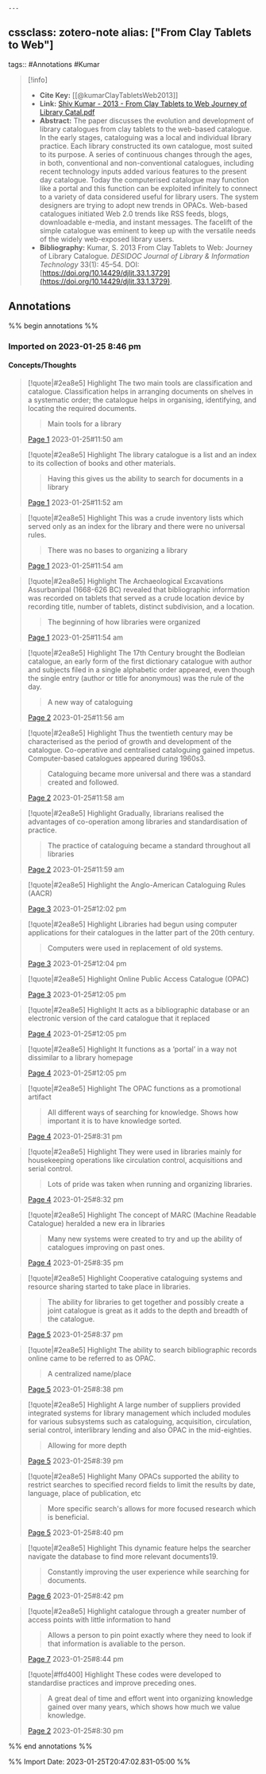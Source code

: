 	---
cssclass: zotero-note
alias: ["From Clay Tablets to Web"]
---
tags:: #Annotations #Kumar 
> [!info]
> - **Cite Key:** [[@kumarClayTabletsWeb2013]]
> - **Link:** [Shiv Kumar - 2013 - From Clay Tablets to Web Journey of Library Catal.pdf](file://C:\Users\micha\Zotero\storage\W2MZTBXF\Shiv%20Kumar%20-%202013%20-%20From%20Clay%20Tablets%20to%20Web%20Journey%20of%20Library%20Catal.pdf)
> - **Abstract:** The paper discusses the evolution and development of library catalogues from clay tablets to the web-based catalogue. In the early stages, cataloguing was a local and individual library practice. Each library constructed its own catalogue, most suited to its purpose. A series of continuous changes through the ages, in both, conventional and non-conventional catalogues, including recent technology inputs added various features to the present day catalogue. Today the computerised catalogue may function like a portal and this function can be exploited infinitely to connect to a variety of data considered useful for library users. The system designers are trying to adopt new trends in OPACs. Web-based catalogues initiated Web 2.0 trends like RSS feeds, blogs, downloadable e-media, and instant messages. The facelift of the simple catalogue was eminent to keep up with the versatile needs of the widely web-exposed library users.
> - **Bibliography:** Kumar, S. 2013 From Clay Tablets to Web: Journey of Library Catalogue. _DESIDOC Journal of Library & Information Technology_ 33(1): 45–54. DOI: [https://doi.org/10.14429/djlit.33.1.3729](https://doi.org/10.14429/djlit.33.1.3729).

## Annotations
%% begin annotations %%
### Imported on 2023-01-25 8:46 pm

#### Concepts/Thoughts

> [!quote|#2ea8e5] Highlight
> The two main tools are classification and catalogue. Classification helps in arranging documents on shelves in a systematic order; the catalogue helps in organising, identifying, and locating the required documents.
>
>> Main tools for a library
>
> [Page 1](zotero://open-pdf/library/items/W2MZTBXF?page=1) 2023-01-25#11:50 am

> [!quote|#2ea8e5] Highlight
> The library catalogue is a list and an index to its collection of books and other materials.
>
>> Having this gives us the ability to search for documents in a library
>
> [Page 1](zotero://open-pdf/library/items/W2MZTBXF?page=1) 2023-01-25#11:52 am

> [!quote|#2ea8e5] Highlight
> This was a crude inventory lists which served only as an index for the library and there were no universal rules.
>
>> There was no bases to organizing a library
>
> [Page 1](zotero://open-pdf/library/items/W2MZTBXF?page=1) 2023-01-25#11:54 am

> [!quote|#2ea8e5] Highlight
> The Archaeological Excavations Assurbanipal (1668-626 BC) revealed that bibliographic information was recorded on tablets that served as a crude location device by recording title, number of tablets, distinct subdivision, and a location.
>
>> The beginning of how libraries were organized
>
> [Page 1](zotero://open-pdf/library/items/W2MZTBXF?page=1) 2023-01-25#11:54 am

> [!quote|#2ea8e5] Highlight
> The 17th Century brought the Bodleian catalogue, an early form of the first dictionary catalogue with author and subjects filed in a single alphabetic order appeared, even though the single entry (author or title for anonymous) was the rule of the day.
>
>> A new way of cataloguing
>
> [Page 2](zotero://open-pdf/library/items/W2MZTBXF?page=2) 2023-01-25#11:56 am

> [!quote|#2ea8e5] Highlight
> Thus the twentieth century may be characterised as the period of growth and development of the catalogue. Co-operative and centralised cataloguing gained impetus. Computer-based catalogues appeared during 1960s3.
>
>> Cataloguing became more universal and there was a standard created and followed.
>
> [Page 2](zotero://open-pdf/library/items/W2MZTBXF?page=2) 2023-01-25#11:58 am

> [!quote|#2ea8e5] Highlight
> Gradually, librarians realised the advantages of co-operation among libraries and standardisation of practice.
>
>> The practice of cataloguing became a standard throughout all libraries
>
> [Page 2](zotero://open-pdf/library/items/W2MZTBXF?page=2) 2023-01-25#11:59 am

> [!quote|#2ea8e5] Highlight
> the Anglo-American Cataloguing Rules (AACR)
>
> [Page 3](zotero://open-pdf/library/items/W2MZTBXF?page=3) 2023-01-25#12:02 pm

> [!quote|#2ea8e5] Highlight
> Libraries had begun using computer applications for their catalogues in the latter part of the 20th century.
>
>> Computers were used in replacement of old systems.
>
> [Page 3](zotero://open-pdf/library/items/W2MZTBXF?page=3) 2023-01-25#12:04 pm

> [!quote|#2ea8e5] Highlight
> Online Public Access Catalogue (OPAC)
>
> [Page 3](zotero://open-pdf/library/items/W2MZTBXF?page=3) 2023-01-25#12:05 pm

> [!quote|#2ea8e5] Highlight
> It acts as a bibliographic database or an electronic version of the card catalogue that it replaced
>
> [Page 4](zotero://open-pdf/library/items/W2MZTBXF?page=4) 2023-01-25#12:05 pm

> [!quote|#2ea8e5] Highlight
> It functions as a ‘portal’ in a way not dissimilar to a library homepage
>
> [Page 4](zotero://open-pdf/library/items/W2MZTBXF?page=4) 2023-01-25#12:05 pm

> [!quote|#2ea8e5] Highlight
> The OPAC functions as a promotional artifact
>
>> All different ways of searching for knowledge. Shows how important it is to have knowledge sorted.
>
> [Page 4](zotero://open-pdf/library/items/W2MZTBXF?page=4) 2023-01-25#8:31 pm

> [!quote|#2ea8e5] Highlight
> They were used in libraries mainly for housekeeping operations like circulation control, acquisitions and serial control.
>
>> Lots of pride was taken when running and organizing libraries.
>
> [Page 4](zotero://open-pdf/library/items/W2MZTBXF?page=4) 2023-01-25#8:32 pm

> [!quote|#2ea8e5] Highlight
> The concept of MARC (Machine Readable Catalogue) heralded a new era in libraries
>
>> Many new systems were created to try and up the ability of catalogues improving on past ones.
>
> [Page 4](zotero://open-pdf/library/items/W2MZTBXF?page=4) 2023-01-25#8:35 pm

> [!quote|#2ea8e5] Highlight
> Cooperative cataloguing systems and resource sharing started to take place in libraries.
>
>> The ability for libraries to get together and possibly create a joint catalogue is great as it adds to the depth and breadth of the catalogue.
>
> [Page 5](zotero://open-pdf/library/items/W2MZTBXF?page=5) 2023-01-25#8:37 pm

> [!quote|#2ea8e5] Highlight
> The ability to search bibliographic records online came to be referred to as OPAC.
>
>> A centralized name/place
>
> [Page 5](zotero://open-pdf/library/items/W2MZTBXF?page=5) 2023-01-25#8:38 pm

> [!quote|#2ea8e5] Highlight
> A large number of suppliers provided integrated systems for library management which included modules for various subsystems such as cataloguing, acquisition, circulation, serial control, interlibrary lending and also OPAC in the mid-eighties.
>
>> Allowing for more depth
>
> [Page 5](zotero://open-pdf/library/items/W2MZTBXF?page=5) 2023-01-25#8:39 pm

> [!quote|#2ea8e5] Highlight
> Many OPACs supported the ability to restrict searches to specified record fields to limit the results by date, language, place of publication, etc
>
>> More specific search's allows for more focused research which is beneficial.
>
> [Page 5](zotero://open-pdf/library/items/W2MZTBXF?page=5) 2023-01-25#8:40 pm

> [!quote|#2ea8e5] Highlight
> This dynamic feature helps the searcher navigate the database to find more relevant documents19.
>
>> Constantly improving the user experience while searching for documents.
>
> [Page 6](zotero://open-pdf/library/items/W2MZTBXF?page=6) 2023-01-25#8:42 pm

> [!quote|#2ea8e5] Highlight
> catalogue through a greater number of access points with little information to hand
>
>> Allows a person to pin point exactly where they need to look if that information is avaliable to the person.
>
> [Page 7](zotero://open-pdf/library/items/W2MZTBXF?page=7) 2023-01-25#8:44 pm

> [!quote|#ffd400] Highlight
> These codes were developed to standardise practices and improve preceding ones.
>
>> A great deal of time and effort went into organizing knowledge gained over many years, which shows how much we value knowledge.
>
> [Page 2](zotero://open-pdf/library/items/W2MZTBXF?page=2) 2023-01-25#8:30 pm


%% end annotations %%

%% Import Date: 2023-01-25T20:47:02.831-05:00 %%
